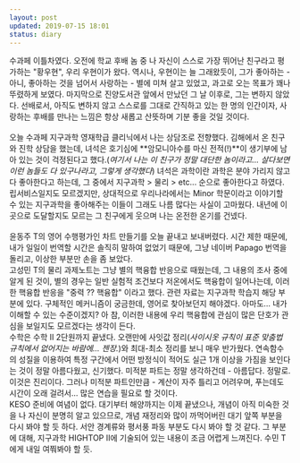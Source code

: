 ```yaml
---
layout: post
updated: 2019-07-15 18:01
status: diary
---
```


수과페 이틀차였다. 오전에 학교 후배 놈 중 나 자신이 스스로 가장 뛰어난 친구라고 평가하는 "황우현", 우리 우현이가 왔다. 역시나, 우현이는 늘 그래왔듯이, 그가 좋아하는 - 아니, 좋아하는 것을 넘어서 사랑하는 - 별에 미쳐 살고 있었고, 과고로 오는 목표가 꽤나 뚜렸하게 보였다. 마지막으로 진양도서관 앞에서 만났던 그 날 이후로, 그는 변하지 않았다. 선배로서, 아직도 변하지 않고 스스로를 그대로 간직하고 있는 한 명의 인간이자, 사랑하는 후배를 만나는 느낌은 항상 새롭고 산뜻하며 기분 좋을 것일 것이다.<br><br>
오늘 수과페 지구과학 영재학급 클리닉에서 나는 상담조로 전향했다. 김해에서 온 친구와 진학 상담을 했는데, 녀석은 호기심에 **암모니아수를 마신 전적(!)**이 생기부에 남아 있는 것이 걱정된다고 했다.(_여기서 나는 이 친구가 정말 대단한 놈이라고... 살다보면 이런 놈들도 다 있구나라고, 그렇게 생각했다_) 녀석은 과학이란 과학은 분야 가리지 않고 다 좋아한다고 하는데, 그 중에서 지구과학 > 물리 > etc... 순으로 좋아한다고 하였다. 립서비스일지도 모르겠지만, 상대적으로 우리나라에서는 Minor 학문이라고 이야기할 수 있는 지구과학을 좋아해주는 이들이 그래도 나름 많다는 사실이 고마웠다. 내년에 이 곳으로 도달할지도 모르는 그 친구에게 웃으며 나는 온전한 온기를 건넸다.<br><br>
윤동주 T의 영어 수행평가인 차트 만들기를 오늘 끝내고 보내버렸다. 시간 제한 때문에, 내가 일일이 번역할 시간은 솔직히 말하여 없었기 때문에, 그냥 네이버 Papago 번역을 돌리고, 이상한 부분만 손을 좀 보았다.<br>
고성민 T의 물리 과제노트는 그냥 별의 핵융합 반응으로 때웠는데, 그 내용의 조사 중에 알게 된 것이, 별의 경우는 일반 실험적 조건보다 저온에서도 핵융합이 일어나는데, 이러한 핵융합 반응을 "중력 ?? 핵융합" 이라고 했다. 관련 자료는 지구과학 학습지 해당 부분에 있다. 구체적인 메커니즘이 궁금한데, 영어로 찾아보던지 해야겠다. 아마도... 내가 이해할 수 있는 수준이겠지? 아 참, 이러한 내용에 우리 핵융합에 관심이 많은 단호가 관심을 보일지도 모르겠다는 생각이 든다.<br>
수학은 수학 II 2단원까지 끝냈다. 오랜만에 사잇값 정리(_사이시옷 규칙이 표준 맞춤법 규칙에서 없어지는 바람에... 젠장._)와 최대-최소 정리를 보니 매우 반가웠다. 연속함수의 성질을 이용하여 특정 구간에서 어떤 방정식이 적어도 실근 1개 이상을 가짐을 보인다는 것이 정말 아름다웠고, 신기했다. 미적분 파트는 정말 생각하건데 - 아름답다. 정말로. 이것은 진리이다. 그러나 미적분 파트인만큼 - 계산이 자주 틀리고 어려우며, 푸는데도 시간이 오래 걸려서... 많은 연습을 필요로 할 것이다.<br>
KESO 준비에 여념이 없다. 대기부터 해양까지는 이제 끝냈으나, 개념이 아직 미숙한 것을 나 자신이 분명히 알고 있으므로, 개념 재정리와 많이 까먹어버린 대기 앞쪽 부분을 다시 봐야 할 듯 하다. 서안 경계류와 평서풍 파동 부분도 다시 봐야 할 것 같다. 그 부분에 대해, 지구과학 HIGHTOP II에 기술되어 있는 내용이 조금 어렵게 느껴진다. 수민 T에게 내일 여쭤봐야 할 듯.
